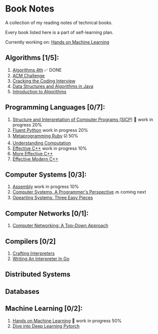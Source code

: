 # Book Notes

A collection of my reading notes of technical books.

Every book listed here is a part of self-learning plan.

Currently working on: [Hands on Machine Learning](https://github.com/alfmunny/Hands-On-Machine-Learning/)

## Algorithms [1/5]:

1. [Algorithms 4th](algorithms-4th) :white_check_mark: DONE
2. [ACM Challenge](acm-challenge)
3. [Cracking the Coding Interview](cracking-the-coding-interview)
4. [Data Structures and Algorithms in Java](data-structures-and-algorithms-in-java)
5. [Introduction to Algorithms](Introduction-to-Algorithms)

## Programming Languages [0/7]:

1. [Structure and Interpretation of Computer Programs (SICP)](./structure-and-interpretation-of-computer-programs) :construction: work in progress 20%
2. [Fluent Python](./fluent-python) work in progress 20%
3. [Metaprogramming Ruby](https://github.com/alfmunny/notes-metaprogramming-ruby) :ballot_box_with_check: 50%
4. [Understanding Computation](./Understanding-Computation)
5. [Effective C++](./effective-c++) work in progress 10%
6. [More Effective C++](./more-effective-c++)
7. [Effective Modern C++](./effective-modern-c++)

## Computer Systems [0/3]:

1. [Assembly](./assembly) work in progress 10%
2. [Computer Systems, A Programmer's Perspective](./computer-systems) :soon: coming next
3. [Opearting Systems: Three Easy Pieces]()

## Computer Networks [0/1]:

1. [Computer Networking: A Top-Down Approach](./Computer-Networking-A-Top-Down-Approach)

## Compilers [0/2]

1. [Crafting Interpreters](./Crafting-Interpreters)
2. [Writing An Interpreter In Go](./Writing-An-Interpreter-In-Go)

## Distributed Systems

## Databases

## Machine Learning [0/2]:

1. [Hands on Machine Learning](https://github.com/alfmunny/Hands-On-Machine-Learning/) :construction: work in progress 50%
2. [Dive into Deep Learning Pytorch](https://github.com/alfmunny/DiveIntoDLPyTorch/)

